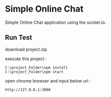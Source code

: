 Simple Online Chat
===============
Simple Online Chat application using the socket.io.

Run Test
---------------

download project.zip

execute this project :

	C:\project_Folder\npm install
	C:\project_Folder\npm start

open chrome browser and input below url : 

	http://127.0.0.1:3000

